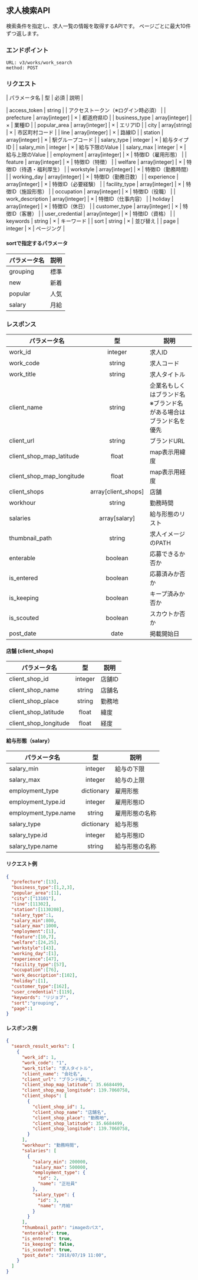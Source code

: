 ## 求人検索API
検索条件を指定し、求人一覧の情報を取得するAPIです。
ページごとに最大10件ずつ返します。

### エンドポイント
```
URL: v3/works/work_search
method: POST
```

### リクエスト

| パラメータ名 | 型 | 必須 | 説明 |

| access_token | string |  | アクセストークン（※ログイン時必須） |
| prefecture | array[integer] | × | 都道府県ID |
| business_type | array[integer] | × | 業種ID |
| popular_area | array[integer] | × | エリアID |
| city | array[string] | × | 市区町村コード |
| line | array[integer] | × | 路線ID |
| station | array[integer] | × | 駅グループコード |
| salary_type | integer | × | 給与タイプID |
| salary_min | integer | × | 給与下限のValue |
| salary_max | integer | × | 給与上限のValue |
| employment | array[integer] | × |  特徴ID（雇用形態） |
| feature | array[integer] | × | 特徴ID（特徴） |
| welfare | array[integer] | × | 特徴ID（待遇・福利厚生） |
| workstyle | array[integer] | × | 特徴ID（勤務時間） |
| working_day | array[integer] | × | 特徴ID（勤務日数） |
| experience | array[integer] | × | 特徴ID（必要経験） |
| facility_type | array[integer] | × | 特徴ID（施設形態） |
| occupation | array[integer] | × | 特徴ID（役職） |
| work_description | array[integer] | × | 特徴ID（仕事内容） |
| holiday | array[integer] | × | 特徴ID（休日） |
| customer_type | array[integer] | × | 特徴ID（客層） |
| user_credential | array[integer] | × | 特徴ID（資格） |
| keywords | string | × | キーワード |
| sort | string | × | 並び替え |
| page | integer | × | ページング |

#### sortで指定するパラメータ
| パラメータ名 | 説明 |
| ---------- | --- |
| grouping | 標準 |
| new | 新着 |
| popular | 人気 |
| salary | 月給 |

### レスポンス

| パラメータ名 | 型 | 説明 |
| ---------- | :---: | --- |
| work_id | integer | 求人ID |
| work_code | string | 求人コード |
| work_title | string | 求人タイトル |
| client_name | string | 企業名もしくはブランド名 <br>※ブランド名がある場合はブランド名を優先 |
| client_url | string | ブランドURL |
| client_shop_map_latitude | float | map表示用緯度 |
| client_shop_map_longitude | float | map表示用経度|
| client_shops | array[client_shops] | 店舗 |
| workhour | string | 勤務時間|
| salaries | array[salary] | 給与形態のリスト |
| thumbnail_path | string | 求人イメージのPATH |
| enterable | boolean | 応募できるか否か|
| is_entered | boolean | 応募済みか否か|
| is_keeping | boolean | キープ済みか否か|
| is_scouted | boolean | スカウトか否か|
| post_date | date | 掲載開始日|

#### 店舗 (client_shops)

| パラメータ名 | 型 | 説明 |
| ---------- | :---: | --- |
| client_shop_id | integer | 店舗ID |
| client_shop_name | string | 店舗名 |
| client_shop_place | string | 勤務地 |
| client_shop_latitude | float | 緯度 |
| client_shop_longitude | float | 経度|

#### 給与形態（salary）

| パラメータ名 | 型 | 説明 |
| ---------- | :---: | --- |
| salary_min | integer | 給与の下限 |
| salary_max | integer | 給与の上限 |
| employment_type | dictionary | 雇用形態 |
| employment_type.id | integer | 雇用形態ID |
| employment_type.name | string | 雇用形態の名称 |
| salary_type | dictionary | 給与形態 |
| salary_type.id | integer | 給与形態ID |
| salary_type.name | string | 給与形態の名称 |

#### リクエスト例

```json
{
  "prefecture":[13],
  "business_type":[1,2,3],
  "popular_area":[1],
  "city":["13101"],
  "line":[11302],
  "station":[1130208],
  "salary_type":1,
  "salary_min":800,
  "salary_max":1000,
  "employment":[1],
  "feature":[10,7],
  "welfare":[24,25],
  "workstyle":[43],
  "working_day":[1],
  "experience":[47],
  "facility_type":[57],
  "occupation":[76],
  "work_description":[102],
  "holiday":[1],
  "customer_type":[162],
  "user_credential":[119],
  "keywords": "リジョブ",
  "sort":"grouping",
  "page":1
}
```

#### レスポンス例

```json
{
  "search_result_works": [
    {
      "work_id": 1,
      "work_code": "1",
      "work_title": "求人タイトル",
      "client_name": "会社名",
      "client_url": "ブランドURL",
      "client_shop_map_latitude": 35.6684499,
      "client_shop_map_longitude": 139.7060758,
      "client_shops": [
        {
          "client_shop_id": 1,
          "client_shop_name": "店舗名",
          "client_shop_place": "勤務地",
          "client_shop_latitude": 35.6684499,
          "client_shop_longitude": 139.7060758,
        }
      ],
      "workhour": "勤務時間",
      "salaries": [
        {
          "salary_min": 200000,
          "salary_max": 500000,
          "employment_type": {
            "id": 2,
            "name": "正社員"
          },
          "salary_type": {
            "id": 3,
            "name": "月給"
          }
        }
      ],
      "thumbnail_path": "imageのパス",
      "enterable": true,
      "is_entered": true,
      "is_keeping": false,
      "is_scouted": true,
      "post_date": "2018/07/19 11:00",
    }
  ]
}
```
